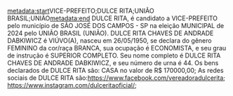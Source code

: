 <metadata:start>VICE-PREFEITO;DULCE RITA;UNIÃO BRASIL;UNIÃO<metadata:end>
DULCE RITA, é candidato a VICE-PREFEITO pelo município de SÃO JOSÉ DOS CAMPOS - SP na eleição MUNICIPAL de 2024 pelo UNIÃO BRASIL (UNIÃO). DULCE RITA CHAVES DE ANDRADE DABKIWICZ é VIÚVO(A), nasceu em 26/05/1950, se declara do gênero FEMININO da cor/raça BRANCA, sua ocupação é ECONOMISTA, e seu grau de instrução é SUPERIOR COMPLETO. Seu nome completo é DULCE RITA CHAVES DE ANDRADE DABKIWICZ, e seu número de urna é 44.
Os bens declarados de DULCE RITA são: CASA no valor de R$ 170000,00; 
As redes sociais de DULCE RITA são:https://www.facebook.com/vereadoradulcerita; https://www.instagram.com/dulceritaoficial/;